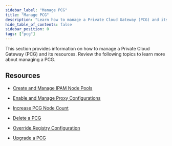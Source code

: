 ```yaml
---
sidebar_label: "Manage PCG"
title: "Manage PCG"
description: "Learn how to manage a Private Cloud Gateway (PCG) and its resources."
hide_table_of_contents: false
sidebar_position: 0
tags: ["pcg"]
---
```


This section provides information on how to manage a Private Cloud Gateway (PCG) and its resources. Review the following
topics to learn more about managing a PCG.

## Resources

- [Create and Manage IPAM Node Pools](./create-manage-node-pool.md)

- [Enable and Manage Proxy Configurations](./configure-proxy.md)

- [Increase PCG Node Count](./scale-pcg-nodes.md)

- [Delete a PCG](./remove-pcg.md)

- [Override Registry Configuration](./registry-override.md)

- [Upgrade a PCG](./pcg-upgrade.md)
